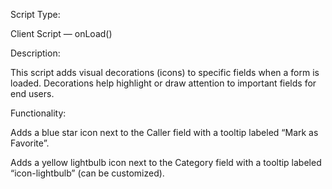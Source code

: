 Script Type:

Client Script — onLoad()

Description:

This script adds visual decorations (icons) to specific fields when a form is loaded.
Decorations help highlight or draw attention to important fields for end users.

Functionality:

Adds a blue star icon next to the Caller field with a tooltip labeled “Mark as Favorite”.

Adds a yellow lightbulb icon next to the Category field with a tooltip labeled “icon-lightbulb” (can be customized).
